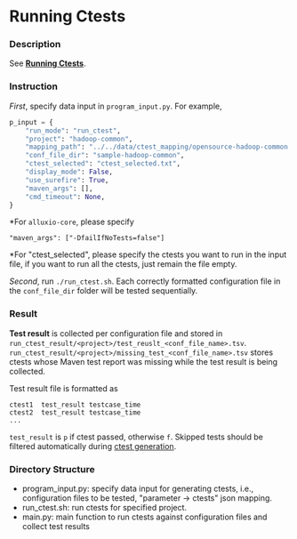 # Running Ctests

### Description

See **[Running Ctests](https://github.com/xlab-uiuc/openctest/tree/main/core#2-running-ctests)**.

### Instruction

*First*, specify data input in `program_input.py`. For example,

```python
p_input = {
    "run_mode": "run_ctest",
    "project": "hadoop-common",
    "mapping_path": "../../data/ctest_mapping/opensource-hadoop-common.json",
    "conf_file_dir": "sample-hadoop-common",
    "ctest_selected": "ctest_selected.txt",
    "display_mode": False,
    "use_surefire": True,
    "maven_args": [],
    "cmd_timeout": None,
}
```
*For `alluxio-core`, please specify
```
"maven_args": ["-DfailIfNoTests=false"]
```
*For "ctest_selected", please specify the ctests you want to run in the input file, if you want to run all the ctests, just remain the file empty. 

*Second*, run `./run_ctest.sh`. Each correctly formatted configuration file in the `conf_file_dir` folder will be tested sequentially.

### Result

**Test result** is collected per configuration file and stored in `run_ctest_result/<project>/test_reuslt_<conf_file_name>.tsv`.  
`run_ctest_result/<project>/missing_test_<conf_file_name>.tsv` stores ctests whose Maven test report was missing while the test result is being collected.

Test result file is formatted as
```
ctest1	test_result	testcase_time	
ctest2	test_result	testcase_time
...
```

`test_result` is `p` if ctest passed, otherwise `f`. Skipped tests should be filtered automatically during [ctest generation](https://github.com/xlab-uiuc/openctest/tree/main/core#1-generating-ctests).


### Directory Structure

- program_input.py: specify data input for generating ctests, i.e., configuration files to be tested, "parameter -> ctests" json mapping.
- run_ctest.sh: run ctests for specified project.
- main.py: main function to run ctests against configuration files and collect test results
